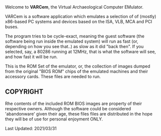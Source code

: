 Welcome to **VARCem**, the Virtual Archaeological Computer EMulator.

VARCem is a software application which emulates a selection of of (mostly)
x86-based PC systems and devices based on the ISA, VLB, MCA and PCI buses.

The program tries to be cycle-exact, meaning the guest software (the software
being run inside the emulated system) will run as fast (or, depending on how
you see that..) as slow as it did "back then".  If you selected, say, a 80286
running at 12MHz, that is what the software will see, and how fast it will be
run.

This is the ROM Set of the emulator, or, the collection of images dumped from
the original "BIOS ROM" chips of the emulated machines and their accessory
cards. These files are needed to run.

COPYRIGHT
---------

Rhe contents of the included ROM BIOS images are property
of their respective owners. Although the  software  could
be considered 'abandonware' given their age, these  files
files are distributed in the hope they will be of use for
personal enjoyment ONLY.


Last Updated: 2021/03/31
